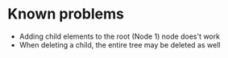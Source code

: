 # Known problems

- Adding child elements to the root (Node 1) node does't work
- When deleting a child, the entire tree may be deleted as well
